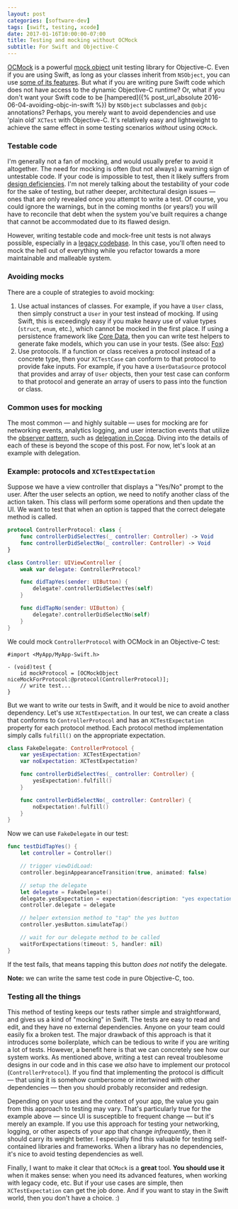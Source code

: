 ```yaml
---
layout: post
categories: [software-dev]
tags: [swift, testing, xcode]
date: 2017-01-16T10:00:00-07:00
title: Testing and mocking without OCMock
subtitle: For Swift and Objective-C
---
```


[OCMock](http://ocmock.org) is a powerful [mock object](https://en.wikipedia.org/wiki/Mock_object) unit testing library for Objective-C. Even if you are using Swift, as long as your classes inherit from `NSObject`, you can use [some of its features](http://ocmock.org/swift/). But what if you are writing pure Swift code which does not have access to the dynamic Objective-C runtime? Or, what if you don't want your Swift code to be [hampered]({% post_url_absolute 2016-06-04-avoiding-objc-in-swift %}) by `NSObject` subclasses and `@objc` annotations? Perhaps, you merely want to avoid dependencies and use 'plain old' `XCTest` with Objective-C. It's relatively easy and lightweight to achieve the same effect in some testing scenarios *without* using `OCMock`.

<!--excerpt-->

### Testable code

I'm generally not a fan of mocking, and would usually prefer to avoid it altogether. The need for mocking is often (but not always) a warning sign of untestable code. If your code is impossible to test, then it likely suffers from [design deficiencies](https://en.wikipedia.org/wiki/Anti-pattern). I'm not merely talking about the testability of your code for the sake of testing, but rather deeper, architectural design issues &mdash; ones that are only revealed once you attempt to write a test. Of course, you could ignore the warnings, but in the coming months (or years!) you will have to reconcile that debt when the system you've built requires a change that cannot be accommodated due to its flawed design.

However, writing testable code and mock-free unit tests is not always possible, especially in a [legacy codebase](https://www.amazon.com/dp/0131177052). In this case, you'll often need to mock the hell out of everything while you refactor towards a more maintainable and malleable system.

### Avoiding mocks

There are a couple of strategies to avoid mocking:

1. Use actual instances of classes. For example, if you have a `User` class, then simply construct a `User` in your test instead of mocking. If using Swift, this is exceedingly easy if you make heavy use of value types (`struct`, `enum`, etc.), which cannot be mocked in the first place. If using a persistence framework like [Core Data](https://developer.apple.com/library/content/documentation/Cocoa/Conceptual/CoreData/index.html), then you can write test helpers to generate fake models, which you can use in your tests. (See also: [Fox](https://github.com/jeffh/Fox))
2. Use protocols. If a function or class receives a protocol instead of a concrete type, then your `XCTestCase` can conform to that protocol to provide fake inputs. For example, if you have a `UserDataSource` protocol that provides and array of `User` objects, then your test case can conform to that protocol and generate an array of users to pass into the function or class.

### Common uses for mocking

The most common &mdash; and highly suitable &mdash; uses for mocking are for networking events, analytics logging, and user interaction events that utilize the [observer pattern](https://en.wikipedia.org/wiki/Observer_pattern), such as [delegation in Cocoa](https://developer.apple.com/library/content/documentation/General/Conceptual/DevPedia-CocoaCore/Delegation.html). Diving into the details of each of these is beyond the scope of this post. For now, let's look at an example with delegation.

### Example: protocols and `XCTestExpectation`

Suppose we have a view controller that displays a "Yes/No" prompt to the user. After the user selects an option, we need to notify another class of the action taken. This class will perform some operations and then update the UI. We want to test that when an option is tapped that the correct delegate method is called.

```swift
protocol ControllerProtocol: class {
    func controllerDidSelectYes(_ controller: Controller) -> Void
    func controllerDidSelectNo(_ controller: Controller) -> Void
}

class Controller: UIViewController {
    weak var delegate: ControllerProtocol?

    func didTapYes(sender: UIButton) {
        delegate?.controllerDidSelectYes(self)
    }

    func didTapNo(sender: UIButton) {
        delegate?.controllerDidSelectNo(self)
    }
}
```

We could mock `ControllerProtocol` with OCMock in an Objective-C test:

```objc
#import <MyApp/MyApp-Swift.h>

- (void)test {
    id mockProtocol = [OCMockObject niceMockForProtocol:@protocol(ControllerProtocol)];
    // write test...
}
```

But we want to write our tests in Swift, and it would be nice to avoid another dependency. Let's use `XCTestExpectation`. In our test, we can create a class that conforms to `ControllerProtocol` and has an `XCTestExpectation` property for each protocol method. Each protocol method implementation simply calls `fulfill()` on the appropriate expectation.

```swift
class FakeDelegate: ControllerProtocol {
    var yesExpectation: XCTestExpectation?
    var noExpectation: XCTestExpectation?

    func controllerDidSelectYes(_ controller: Controller) {
        yesExpectation!.fulfill()
    }

    func controllerDidSelectNo(_ controller: Controller) {
        noExpectation!.fulfill()
    }
}
```

Now we can use `FakeDelegate` in our test:

```swift
func testDidTapYes() {
    let controller = Controller()

    // trigger viewDidLoad:
    controller.beginAppearanceTransition(true, animated: false)

    // setup the delegate
    let delegate = FakeDelegate()
    delegate.yesExpectation = expectation(description: "yes expectation")
    controller.delegate = delegate

    // helper extension method to "tap" the yes button
    controller.yesButton.simulateTap()

    // wait for our delegate method to be called
    waitForExpectations(timeout: 5, handler: nil)
}
```

If the test fails, that means tapping this button *does not* notify the delegate.

<span class="text-muted"><b>Note:</b> we can write the same test code in pure Objective-C, too.</span>

### Testing all the things

This method of testing keeps our tests rather simple and straightforward, and gives us a kind of "mocking" in Swift. The tests are easy to read and edit, and they have no external dependencies. Anyone on your team could easily fix a broken test. The major drawback of this approach is that it introduces some boilerplate, which can be tedious to write if you are writing a lot of tests. However, a benefit here is that we can concretely see how our system works. As mentioned above, writing a test can reveal troublesome designs in our code and in this case we *also* have to implement our protocol (`ControllerProtocol`). If you find that implementing the protocol is difficult &mdash; that using it is somehow cumbersome or intertwined with other dependencies &mdash; then you should probably reconsider and redesign.

Depending on your uses and the context of your app, the value you gain from this approach to testing may vary. That's particularly true for the example above &mdash; since UI is susceptible to frequent change &mdash; but it's merely an example. If you use this approach for testing your networking, logging, or other aspects of your app that change *infrequently*, then it should carry its weight better. I especially find this valuable for testing self-contained libraries and frameworks. When a library has no dependencies, it's nice to avoid testing dependencies as well.

Finally, I want to make it clear that `OCMock` is a **great** tool. **You should use it** when it makes sense: when you need its advanced features, when working with legacy code, etc. But if your use cases are simple, then `XCTestExpectation` can get the job done. And if you want to stay in the Swift world, then you don't have a choice. :)
